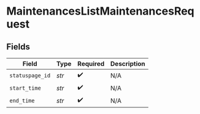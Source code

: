 # MaintenancesListMaintenancesRequest


## Fields

| Field              | Type               | Required           | Description        |
| ------------------ | ------------------ | ------------------ | ------------------ |
| `statuspage_id`    | *str*              | :heavy_check_mark: | N/A                |
| `start_time`       | *str*              | :heavy_check_mark: | N/A                |
| `end_time`         | *str*              | :heavy_check_mark: | N/A                |